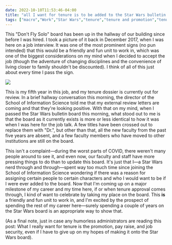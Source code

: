```yaml
---
date: 2022-10-10T11:53:46-04:00
title: "all I want for tenure is to be added to the Star Wars bulletin board"
tags: ["macro","Work","Star Wars","tenure","tenure and promotion","tenure application"]
---
```

This "Don't Fly Solo" board has been up in the hallway of our building since before I was hired. I took a picture of it back in December 2017, when I was here on a job interview. It was one of the most prominent signs (no pun intended) that this would be a friendly and fun unit to work in, which was one of the biggest considerations on my mind when I decided to accept the job (though the adventure of changing disciplines and the convenience of living closer to family shouldn't be discounted). I think of all of this just about every time I pass the sign.

![](/star_wars_board.jpeg)

This is my fifth year in this job, and my tenure dossier is currently out for review. In a brief hallway conversation this morning, the director of the School of Information Science told me that my external review letters are coming and that they're looking positive. With that on my mind, when I passed the Star Wars bulletin board this morning, what stood out to me is that the board as it currently exists is more or less identical to how it was when I was here for the job talk. A few titles have been crossed out to replace them with "Dr.", but other than that, all the new faculty from the past five years are absent, and a few faculty members who have moved to other institutions are still on the board. 

This isn't a complaint—during the worst parts of COVID, there weren't many people around to see it, and even now, our faculty and staff have more pressing things to do than to update this board. It's just that I—a Star Wars nerd through and through—spent way too much time since joining the School of Information Science wondering if there was a reason for assigning certain people to certain characters and who I would want to be if I were ever added to the board. Now that I'm coming up on a major milestone of my career and my time here, if or when tenure approval comes through, I kind of want to celebrate by taking my place on the board. This **is** a friendly and fun unit to work in, and I'm excited by the prospect of spending the rest of my career here—surely spending a couple of years on the Star Wars board is an appropriate way to show that. 

(As a final note, just in case any humorless administrators are reading this post: What I really want for tenure is the promotion, pay raise, and job security, even if I have to give up on my hopes of making it onto the Star Wars board).